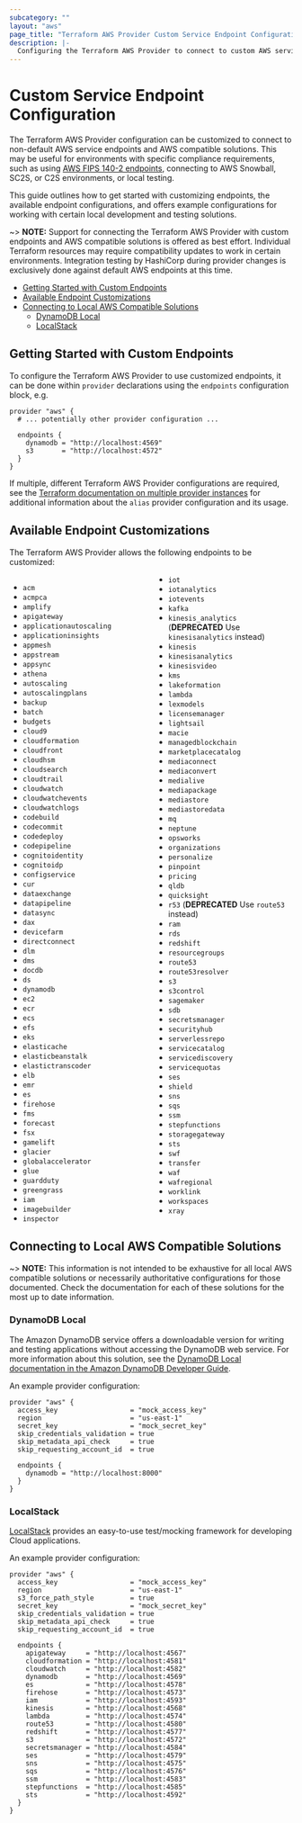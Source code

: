 ```yaml
---
subcategory: ""
layout: "aws"
page_title: "Terraform AWS Provider Custom Service Endpoint Configuration"
description: |-
  Configuring the Terraform AWS Provider to connect to custom AWS service endpoints and AWS compatible solutions.
---
```


# Custom Service Endpoint Configuration

The Terraform AWS Provider configuration can be customized to connect to non-default AWS service endpoints and AWS compatible solutions. This may be useful for environments with specific compliance requirements, such as using [AWS FIPS 140-2 endpoints](https://aws.amazon.com/compliance/fips/), connecting to AWS Snowball, SC2S, or C2S environments, or local testing.

This guide outlines how to get started with customizing endpoints, the available endpoint configurations, and offers example configurations for working with certain local development and testing solutions.

~> **NOTE:** Support for connecting the Terraform AWS Provider with custom endpoints and AWS compatible solutions is offered as best effort. Individual Terraform resources may require compatibility updates to work in certain environments. Integration testing by HashiCorp during provider changes is exclusively done against default AWS endpoints at this time.

<!-- TOC depthFrom:2 -->

- [Getting Started with Custom Endpoints](#getting-started-with-custom-endpoints)
- [Available Endpoint Customizations](#available-endpoint-customizations)
- [Connecting to Local AWS Compatible Solutions](#connecting-to-local-aws-compatible-solutions)
    - [DynamoDB Local](#dynamodb-local)
    - [LocalStack](#localstack)

<!-- /TOC -->

## Getting Started with Custom Endpoints

To configure the Terraform AWS Provider to use customized endpoints, it can be done within `provider` declarations using the `endpoints` configuration block, e.g.

```hcl
provider "aws" {
  # ... potentially other provider configuration ...

  endpoints {
    dynamodb = "http://localhost:4569"
    s3       = "http://localhost:4572"
  }
}
```

If multiple, different Terraform AWS Provider configurations are required, see the [Terraform documentation on multiple provider instances](https://www.terraform.io/docs/configuration/providers.html#alias-multiple-provider-instances) for additional information about the `alias` provider configuration and its usage.

## Available Endpoint Customizations

The Terraform AWS Provider allows the following endpoints to be customized:

<div style="column-width: 14em;">

- `acm`
- `acmpca`
- `amplify`
- `apigateway`
- `applicationautoscaling`
- `applicationinsights`
- `appmesh`
- `appstream`
- `appsync`
- `athena`
- `autoscaling`
- `autoscalingplans`
- `backup`
- `batch`
- `budgets`
- `cloud9`
- `cloudformation`
- `cloudfront`
- `cloudhsm`
- `cloudsearch`
- `cloudtrail`
- `cloudwatch`
- `cloudwatchevents`
- `cloudwatchlogs`
- `codebuild`
- `codecommit`
- `codedeploy`
- `codepipeline`
- `cognitoidentity`
- `cognitoidp`
- `configservice`
- `cur`
- `dataexchange`
- `datapipeline`
- `datasync`
- `dax`
- `devicefarm`
- `directconnect`
- `dlm`
- `dms`
- `docdb`
- `ds`
- `dynamodb`
- `ec2`
- `ecr`
- `ecs`
- `efs`
- `eks`
- `elasticache`
- `elasticbeanstalk`
- `elastictranscoder`
- `elb`
- `emr`
- `es`
- `firehose`
- `fms`
- `forecast`
- `fsx`
- `gamelift`
- `glacier`
- `globalaccelerator`
- `glue`
- `guardduty`
- `greengrass`
- `iam`
- `imagebuilder`
- `inspector`
- `iot`
- `iotanalytics`
- `iotevents`
- `kafka`
- `kinesis_analytics` (**DEPRECATED** Use `kinesisanalytics` instead)
- `kinesis`
- `kinesisanalytics`
- `kinesisvideo`
- `kms`
- `lakeformation`
- `lambda`
- `lexmodels`
- `licensemanager`
- `lightsail`
- `macie`
- `managedblockchain`
- `marketplacecatalog`
- `mediaconnect`
- `mediaconvert`
- `medialive`
- `mediapackage`
- `mediastore`
- `mediastoredata`
- `mq`
- `neptune`
- `opsworks`
- `organizations`
- `personalize`
- `pinpoint`
- `pricing`
- `qldb`
- `quicksight`
- `r53` (**DEPRECATED** Use `route53` instead)
- `ram`
- `rds`
- `redshift`
- `resourcegroups`
- `route53`
- `route53resolver`
- `s3`
- `s3control`
- `sagemaker`
- `sdb`
- `secretsmanager`
- `securityhub`
- `serverlessrepo`
- `servicecatalog`
- `servicediscovery`
- `servicequotas`
- `ses`
- `shield`
- `sns`
- `sqs`
- `ssm`
- `stepfunctions`
- `storagegateway`
- `sts`
- `swf`
- `transfer`
- `waf`
- `wafregional`
- `worklink`
- `workspaces`
- `xray`

</div>

## Connecting to Local AWS Compatible Solutions

~> **NOTE:** This information is not intended to be exhaustive for all local AWS compatible solutions or necessarily authoritative configurations for those documented. Check the documentation for each of these solutions for the most up to date information.

### DynamoDB Local

The Amazon DynamoDB service offers a downloadable version for writing and testing applications without accessing the DynamoDB web service. For more information about this solution, see the [DynamoDB Local documentation in the Amazon DynamoDB Developer Guide](https://docs.aws.amazon.com/amazondynamodb/latest/developerguide/DynamoDBLocal.html).

An example provider configuration:

```hcl
provider "aws" {
  access_key                  = "mock_access_key"
  region                      = "us-east-1"
  secret_key                  = "mock_secret_key"
  skip_credentials_validation = true
  skip_metadata_api_check     = true
  skip_requesting_account_id  = true

  endpoints {
    dynamodb = "http://localhost:8000"
  }
}
```

### LocalStack

[LocalStack](https://localstack.cloud/) provides an easy-to-use test/mocking framework for developing Cloud applications.

An example provider configuration:

```hcl
provider "aws" {
  access_key                  = "mock_access_key"
  region                      = "us-east-1"
  s3_force_path_style         = true
  secret_key                  = "mock_secret_key"
  skip_credentials_validation = true
  skip_metadata_api_check     = true
  skip_requesting_account_id  = true

  endpoints {
    apigateway     = "http://localhost:4567"
    cloudformation = "http://localhost:4581"
    cloudwatch     = "http://localhost:4582"
    dynamodb       = "http://localhost:4569"
    es             = "http://localhost:4578"
    firehose       = "http://localhost:4573"
    iam            = "http://localhost:4593"
    kinesis        = "http://localhost:4568"
    lambda         = "http://localhost:4574"
    route53        = "http://localhost:4580"
    redshift       = "http://localhost:4577"
    s3             = "http://localhost:4572"
    secretsmanager = "http://localhost:4584"
    ses            = "http://localhost:4579"
    sns            = "http://localhost:4575"
    sqs            = "http://localhost:4576"
    ssm            = "http://localhost:4583"
    stepfunctions  = "http://localhost:4585"
    sts            = "http://localhost:4592"
  }
}
```

